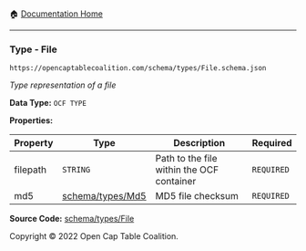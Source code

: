 :house: [Documentation Home](https://naveedn.github.io/Open-Cap-Format-OCF)

---

### Type - File

`https://opencaptablecoalition.com/schema/types/File.schema.json`

_Type representation of a file_

**Data Type:** `OCF TYPE`

**Properties:**

| Property | Type                                                                               | Description                               | Required   |
| -------- | ---------------------------------------------------------------------------------- | ----------------------------------------- | ---------- |
| filepath | `STRING`                                                                           | Path to the file within the OCF container | `REQUIRED` |
| md5      | [schema/types/Md5](https://naveedn.github.io/Open-Cap-Format-OCF/schema/types/Md5) | MD5 file checksum                         | `REQUIRED` |

**Source Code:** [schema/types/File](https://github.com/Open-Cap-Table-Coalition/Open-Cap-Format-OCF/blob/main/schema/types/File.schema.json)

Copyright © 2022 Open Cap Table Coalition.
